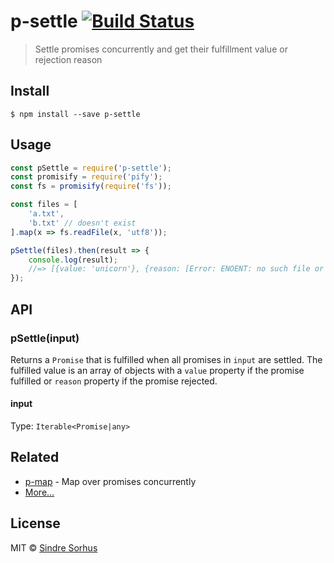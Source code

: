 # p-settle [![Build Status](https://travis-ci.org/sindresorhus/p-settle.svg?branch=master)](https://travis-ci.org/sindresorhus/p-settle)

> Settle promises concurrently and get their fulfillment value or rejection reason


## Install

```
$ npm install --save p-settle
```


## Usage

```js
const pSettle = require('p-settle');
const promisify = require('pify');
const fs = promisify(require('fs'));

const files = [
	'a.txt',
	'b.txt' // doesn't exist
].map(x => fs.readFile(x, 'utf8'));

pSettle(files).then(result => {
	console.log(result);
	//=> [{value: 'unicorn'}, {reason: [Error: ENOENT: no such file or directory, open 'b.txt']}]
});
```


## API

### pSettle(input)

Returns a `Promise` that is fulfilled when all promises in `input` are settled. The fulfilled value is an array of objects with a `value` property if the promise fulfilled or `reason` property if the promise rejected.

#### input

Type: `Iterable<Promise|any>`


## Related

- [p-map](https://github.com/sindresorhus/p-map) - Map over promises concurrently
- [More…](https://github.com/sindresorhus/promise-fun)


## License

MIT © [Sindre Sorhus](https://sindresorhus.com)
